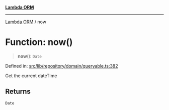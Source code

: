 [**Lambda ORM**](../README.md)

***

[Lambda ORM](../README.md) / now

# Function: now()

> **now**(): `Date`

Defined in: [src/lib/repository/domain/queryable.ts:382](https://github.com/lambda-orm/lambdaorm-base/blob/54d568062b637a6aed5442a048b140146d1f573b/src/lib/repository/domain/queryable.ts#L382)

Get the current dateTime

## Returns

`Date`
